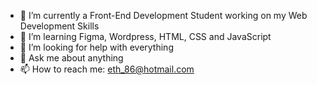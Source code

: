 - 🔭 I’m currently a Front-End Development Student working on my Web Development Skills
- 🌱 I’m learning Figma, Wordpress, HTML, CSS and JavaScript
- 🤔 I’m looking for help with everything 
- 💬 Ask me about anything
- 📫 How to reach me: eth_86@hotmail.com
